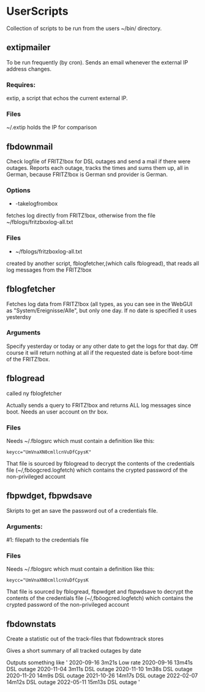 # UserScripts
Collection of scripts to be run from
the users ~/bin/ directory.

## extipmailer
To be run frequently (by cron).
Sends an email whenever the external IP address changes.
### Requires:
extip, a script that echos
the current external IP.
### Files
~/.extip holds the IP for comparison

## fbdownmail
Check logfile of FRITZ!box for
DSL outages and send a mail if there
were outages. Reports each outage,
tracks the times and sums them up, all in German, because FRITZ!box is German snd provider is German.
### Options
- -takelogfrombox


fetches log directly from FRITZ!box, otherwise from the file
~/fblogs/fritzboxlog-all.txt

### Files
- ~/fblogs/fritzboxlog-all.txt

created by another script, fblogfetcher,(which calls fblogread), that reads all log messages from the FRITZ!box

## fblogfetcher
Fetches log data from FRITZ!box (all types, as you can see in the WebGUI as "System/Ereignisse/Alle", but only one day. If no date is specified it uses yesterdsy 

### Arguments

Specify yesterday or today or any other date to get the logs for that day. Off course it will return nothing at all if the requested date is before boot-time of the FRITZ!box.

## fblogread
called ny fblogfetcher 

Actually sends a query to FRITZ!box and returns ALL log messages since boot. Needs an user account on thr box.

### Files
Needs ~/.fblogsrc which must contain
a definition like this:

`keycc="UmVnaXN0cmllcnVuDfCpysK"`

That file is sourced by fblogread
to decrypt the contents of the 
credentials file (~/,fböogcred.logfetch) which
contains the crypted password
of the non-privileged account


## fbpwdget, fbpwdsave

Skripts to get an save the password 
out of a credentials file.

### Arguments:
#1: filepath to the credentials file

### Files
Needs ~/.fblogsrc which must contain
a definition like this:

`keycc="UmVnaXN0cmllcnVuDfCpysK`

That file is sourced by fblogread,
fbpwdget and fbpwdsave to decrypt 
the contents of the credentials file (~/,fböogcred.logfetch) which
contains the crypted password
of the non-privileged account

## fbdownstats
Create a statistic out of
the track-files that 
fbdowntrack stores

Gives a short summary of all tracked outages by date

Outputs something like
'
2020-09-16  3m21s Low rate
2020-09-16  13m41s DSL outage
2020-11-04  3m11s DSL outage
2020-11-10  1m38s DSL outage
2020-11-20  14m9s DSL outage
2021-10-26  14m17s DSL outage
2022-02-07  14m12s DSL outage
2022-05-11  15m13s DSL outage
'

